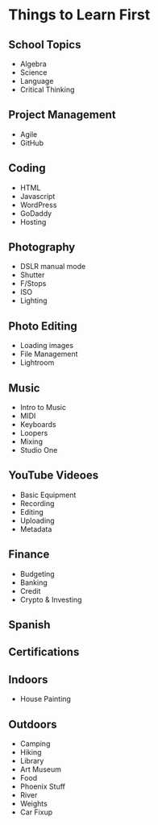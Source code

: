 
# Things to Learn First

## School Topics
- Algebra
- Science
- Language
- Critical Thinking

## Project Management
- Agile
- GitHub

## Coding
- HTML
- Javascript
- WordPress
- GoDaddy
- Hosting

## Photography
- DSLR manual mode
- Shutter
- F/Stops
- ISO
- Lighting

## Photo Editing
- Loading images
- File Management
- Lightroom

## Music
- Intro to Music
- MIDI
- Keyboards
- Loopers
- Mixing
- Studio One

## YouTube Videoes
- Basic Equipment
- Recording
- Editing
- Uploading
- Metadata

## Finance
- Budgeting
- Banking
- Credit
- Crypto & Investing

## Spanish

## Certifications

## Indoors
- House Painting

  
## Outdoors
- Camping
- Hiking
- Library
- Art Museum
- Food
- Phoenix Stuff
- River
- Weights
- Car Fixup
